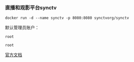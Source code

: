 ### 直播和观影平台synctv

```
docker run -d --name synctv -p 8080:8080 synctvorg/synctv
```

默认管理员账户：
```
root
```
```
root
```

[官方文档](https://synctv.wiki/#/zh-cn/quickstart)
